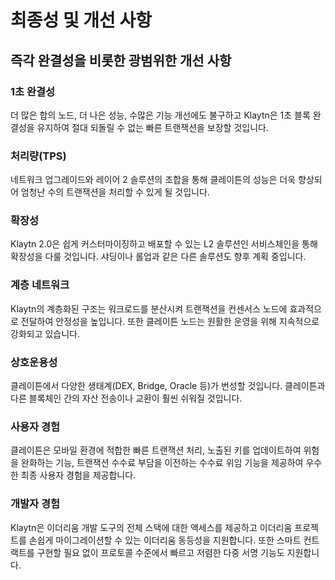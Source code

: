 # 최종성 및 개선 사항

## 즉각 완결성을 비롯한 광범위한 개선 사항

### 1초 완결성 <a id="vast-improvements-with-uncompromised-finality"></a>
더 많은 합의 노드, 더 나은 성능, 수많은 기능 개선에도 불구하고 Klaytn은 1초 블록 완결성을 유지하여 절대 되돌릴 수 없는 빠른 트랜잭션을 보장할 것입니다.

### 처리량(TPS) <a id="finality"></a>
네트워크 업그레이드와 레이어 2 솔루션의 조합을 통해 클레이튼의 성능은 더욱 향상되어 엄청난 수의 트랜잭션을 처리할 수 있게 될 것입니다.

### 확장성 <a id="throughput"></a>
Klaytn 2.0은 쉽게 커스터마이징하고 배포할 수 있는 L2 솔루션인 서비스체인을 통해 확장성을 다룰 것입니다. 샤딩이나 롤업과 같은 다른 솔루션도 향후 계획 중입니다.

### 계층 네트워크 <a id="scalability"></a>
Klaytn의 계층화된 구조는 워크로드를 분산시켜 트랜잭션을 컨센서스 노드에 효과적으로 전달하여 안정성을 높입니다. 또한 클레이튼 노드는 원활한 운영을 위해 지속적으로 강화되고 있습니다.

### 상호운용성 <a id="tiered-network"></a>
클레이튼에서 다양한 생태계(DEX, Bridge, Oracle 등)가 번성할 것입니다. 클레이튼과 다른 블록체인 간의 자산 전송이나 교환이 훨씬 쉬워질 것입니다.

### 사용자 경험 <a id="interoperability"></a>
클레이튼은 모바일 환경에 적합한 빠른 트랜잭션 처리, 노출된 키를 업데이트하여 위험을 완화하는 기능, 트랜잭션 수수료 부담을 이전하는 수수료 위임 기능을 제공하여 우수한 최종 사용자 경험을 제공합니다.

### 개발자 경험 <a id="user-experience"></a>
Klaytn은 이더리움 개발 도구의 전체 스택에 대한 액세스를 제공하고 이더리움 프로젝트를 손쉽게 마이그레이션할 수 있는 이더리움 동등성을 지원합니다. 또한 스마트 컨트랙트를 구현할 필요 없이 프로토콜 수준에서 빠르고 저렴한 다중 서명 기능도 지원합니다.
